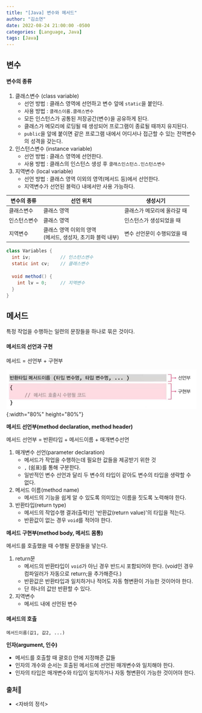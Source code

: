 ```yaml
---
title: "[Java] 변수와 메서드"
author: "김소연"
date: 2022-08-24 21:00:00 -0500
categories: [Language, Java]
tags: [Java]
---
```




## 변수

#### 변수의 종류

1. 클래스변수 (class variable)
   - 선언 방법 : 클래스 영역에 선언하고 변수 앞에 `static`을 붙인다.
   - 사용 방법 : `클래스이름.클래스변수`
   - 모든 인스턴스가 공통된 저장공간(변수)을 공유하게 된다.
   - 클래스가 메모리에 로딩될 때 생성되어 프로그램이 종료될 때까지 유지된다.
   - `public`을 앞에 붙이면 같은 프로그램 내에서 어디서나 접근할 수 있는 전역변수의 성격을 갖는다.
2. 인스턴스변수 (instance variable)
   - 선언 방법 : 클래스 영역에 선언한다.
   - 사용 방법 : 클래스의 인스턴스 생성 후 `클래스인스턴스.인스턴스변수`
3. 지역변수 (local variable)
   - 선언 방법 : 클래스 영역 이외의 영역(메서드 등)에서 선언한다.
   - 지역변수가 선언된 블럭{} 내에서만 사용 가능하다.

| 변수의 종류 | 선언 위치                                    | 생성시기            |
| ------ | ---------------------------------------- | --------------- |
| 클래스변수  | 클래스 영역                                   | 클래스가 메모리에 올라갈 때 |
| 인스턴스변수 | 클래스 영역                                   | 인스턴스가 생성되었을 때   |
| 지역변수   | 클래스 영역 이외의 영역<br />(메서드, 생성자, 초기화 블럭 내부) | 변수 선언문이 수행되었을 때 |

```java
class Variables {
  int iv;			// 인스턴스변수
  static int cv;	// 클래스변수
  
  void method() {
    int lv = 0;		// 지역변수
  }
}
```



## 메서드

특정 작업을 수행하는 일련의 문장들을 하나로 묶은 것이다.

#### 메서드의 선언과 구현

메서드 = 선언부 + 구현부

![object](/assets/img/method.JPG){:width="80%" height="80%"}

**메서드 선언부(method declaration, method header)**

메서드 선언부 = 반환타입 + 메서드이름 + 매개변수선언

1. 매개변수 선언(parameter declaration)
   - 메서드가 작업을 수행하는데 필요한 값들을 제공받기 위한 것
   - `,` (쉼표)를 통해 구분한다.
   - 일반적인 변수 선언과 달리 두 변수의 타입이 같아도 변수의 타입을 생략할 수 없다.
2. 메서드 이름(method name)
   - 메서드의 기능을 쉽게 알 수 있도록 의미있는 이름을 짓도록 노력해야 한다.
3. 반환타입(return type)
   - 메서드의 작업수행 결과(출력)인 '반환값(return value)'의 타입을 적는다.
   - 반환값이 없는 경우 `void`를 적어야 한다.



**메서드 구현부(method body, 메서드 몸통)**

메서드를 호출했을 때 수행될 문장들을 넣는다.

1. return문
   - 메서드의 반환타입이 `void`가 아닌 경우 반드시 포함되어야 한다. 
     (void인 경우 컴파일러가 자동으로 return;을 추가해준다.)
   - 반환값은 반환타입과 일치하거나 적어도 자동 형변환이 가능한 것이어야 한다.
   - 단 하나의 값만 반환할 수 있다.
2. 지역변수
   - 메서드 내에 선언된 변수



#### 메서드의 호출

```
메서드이름(값1, 값2, ...)
```

**인자(argument, 인수)**

- 메서드를 호출할 때 괄호() 안에 지정해준 값들
- 인자의 개수와 순서는 호출된 메서드에 선언된 매개변수와 일치해야 한다.
- 인자의 타입은 매개변수와 타입이 일치하거나 자동 형변환이 가능한 것이어야 한다.




### 출처📎

- <자바의 정석>